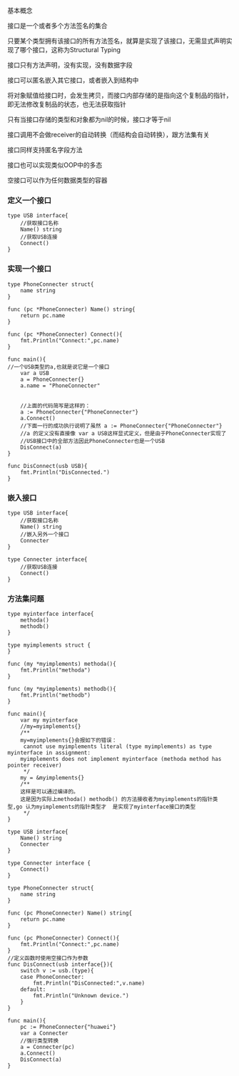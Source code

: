 基本概念

接口是一个或者多个方法签名的集合

只要某个类型拥有该接口的所有方法签名，就算是实现了该接口，无需显式声明实现了哪个接口，这称为Structural Typing

接口只有方法声明，没有实现，没有数据字段

接口可以匿名嵌入其它接口，或者嵌入到结构中

将对象赋值给接口时，会发生拷贝，而接口内部存储的是指向这个复制品的指针，即无法修改复制品的状态，也无法获取指针

只有当接口存储的类型和对象都为nil的时候，接口才等于nil

接口调用不会做receiver的自动转换（而结构会自动转换），跟方法集有关

接口同样支持匿名字段方法

接口也可以实现类似OOP中的多态

空接口可以作为任何数据类型的容器

### 定义一个接口

```
type USB interface{
	//获取接口名称
	Name() string
	//获取USB连接
	Connect()
}
```

### 实现一个接口

``` 
type PhoneConnecter struct{
	name string
}

func (pc *PhoneConnecter) Name() string{
	return pc.name
}

func (pc *PhoneConnecter) Connect(){
	fmt.Println("Connect:",pc.name)
}
```

```
func main(){
//一个USB类型的a,也就是说它是一个接口
	var a USB
	a = PhoneConnecter{}
	a.name = "PhoneConnecter"
	
	
	//上面的代码简写是这样的：
	a := PhoneConnecter{"PhoneConnecter"}
	a.Connect()
	//下面一行的成功执行说明了虽然 a := PhoneConnecter{"PhoneConnecter"}
	//a 的定义没有直接像 var a USB这样显式定义，但是由于PhoneConnecter实现了
	//USB接口中的全部方法因此PhoneConnecter也是一个USB
	DisConnect(a)
}
```

```
func DisConnect(usb USB){
	fmt.Println("DisConnected.")
}

```

### 嵌入接口

```
type USB interface{  
	//获取接口名称 
	Name() string
	//嵌入另外一个接口
	Connecter
}

type Connecter interface{
	//获取USB连接  
	Connect()
}
```

### 方法集问题

```
type myinterface interface{
	methoda()
	methodb()
}
 
type myimplements struct {
}
 
func (my *myimplements) methoda(){
	fmt.Println("methoda")
}
 
func (my *myimplements) methodb(){
	fmt.Println("methodb")
}

func main(){
	var my myinterface
	//my=myimplements{}
	/**
	my=myimplements{}会报如下的错误：
	 cannot use myimplements literal (type myimplements) as type myinterface in assignment:
	myimplements does not implement myinterface (methoda method has pointer receiver)
	 */
	my = &myimplements{}
	/**
	这样是可以通过编译的。
	这是因为实际上methoda() methodb() 的方法接收者为myimplements的指针类型,go 认为myimplements的指针类型才	 是实现了myinterface接口的类型
	 */
}
```



```
type USB interface{
	Name() string
	Connecter
}

type Connecter interface {
	Connect()
}

type PhoneConnecter struct{
	name string
}

func (pc PhoneConnecter) Name() string{
	return pc.name
}

func (pc PhoneConnecter) Connect(){
	fmt.Println("Connect:",pc.name)
}
//定义函数时使用空接口作为参数
func DisConnect(usb interface{}){
	switch v := usb.(type){
	case PhoneConnecter:
		fmt.Println("DisConnected:",v.name)
	default:
		fmt.Println("Unknown device.")
	}
}

func main(){
	pc := PhoneConnecter{"huawei"}
	var a Connecter
	//强行类型转换
	a = Connecter(pc)
	a.Connect()
	DisConnect(a)
}
```

